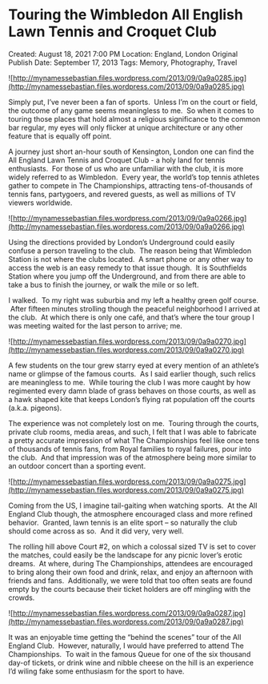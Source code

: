 # Touring the Wimbledon All English Lawn Tennis and Croquet Club

Created: August 18, 2021 7:00 PM
Location: England, London
Original Publish Date: September 17, 2013
Tags: Memory, Photography, Travel

![http://mynamessebastian.files.wordpress.com/2013/09/0a9a0285.jpg](http://mynamessebastian.files.wordpress.com/2013/09/0a9a0285.jpg)

Simply put, I’ve never been a fan of sports.  Unless I’m on the court or field, the outcome of any game seems meaningless to me.  So when it comes to touring those places that hold almost a religious significance to the common bar regular, my eyes will only flicker at unique architecture or any other feature that is equally off point.

A journey just short an-hour south of Kensington, London one can find the All England Lawn Tennis and Croquet Club - a holy land for tennis enthusiasts.  For those of us who are unfamiliar with the club, it is more widely referred to as Wimbledon.  Every year, the world’s top tennis athletes gather to compete in The Championships, attracting tens-of-thousands of tennis fans, partygoers, and revered guests, as well as millions of TV viewers worldwide.

![http://mynamessebastian.files.wordpress.com/2013/09/0a9a0266.jpg](http://mynamessebastian.files.wordpress.com/2013/09/0a9a0266.jpg)

Using the directions provided by London’s Underground could easily confuse a person traveling to the club.  The reason being that Wimbledon Station is not where the clubs located.  A smart phone or any other way to access the web is an easy remedy to that issue though.  It is Southfields Station where you jump off the Underground, and from there are able to take a bus to finish the journey, or walk the mile or so left.

I walked.  To my right was suburbia and my left a healthy green golf course.  After fifteen minutes strolling though the peaceful neighborhood I arrived at the club.  At which there is only one café, and that’s where the tour group I was meeting waited for the last person to arrive; me.

![http://mynamessebastian.files.wordpress.com/2013/09/0a9a0270.jpg](http://mynamessebastian.files.wordpress.com/2013/09/0a9a0270.jpg)

A few students on the tour grew starry eyed at every mention of an athlete’s name or glimpse of the famous courts.  As I said earlier though, such relics are meaningless to me.  While touring the club I was more caught by how regimented every damn blade of grass behaves on those courts, as well as a hawk shaped kite that keeps London’s flying rat population off the courts (a.k.a. pigeons).

The experience was not completely lost on me.  Touring through the courts, private club rooms, media areas, and such, I felt that I was able to fabricate a pretty accurate impression of what The Championships feel like once tens of thousands of tennis fans, from Royal families to royal failures, pour into the club.  And that impression was of the atmosphere being more similar to an outdoor concert than a sporting event.

![http://mynamessebastian.files.wordpress.com/2013/09/0a9a0275.jpg](http://mynamessebastian.files.wordpress.com/2013/09/0a9a0275.jpg)

Coming from the US, I imagine tail-gaiting when watching sports.  At the All England Club though, the atmosphere encouraged class and more refined behavior.  Granted, lawn tennis is an elite sport – so naturally the club should come across as so.  And it did very, very well.

The rolling hill above Court #2, on which a colossal sized TV is set to cover the matches, could easily be the landscape for any picnic lover’s erotic dreams.  At where, during The Championships, attendees are encouraged to bring along their own food and drink, relax, and enjoy an afternoon with friends and fans.  Additionally, we were told that too often seats are found empty by the courts because their ticket holders are off mingling with the crowds.

![http://mynamessebastian.files.wordpress.com/2013/09/0a9a0287.jpg](http://mynamessebastian.files.wordpress.com/2013/09/0a9a0287.jpg)

It was an enjoyable time getting the “behind the scenes” tour of the All England Club.  However, naturally, I would have preferred to attend The Championships.  To wait in the famous Queue for one of the six thousand day-of tickets, or drink wine and nibble cheese on the hill is an experience I’d wiling fake some enthusiasm for the sport to have.